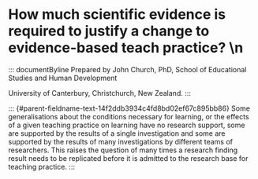 # How much scientific evidence is required to justify a change to evidence-based teach practice? \n

::: documentByline
Prepared by John Church, PhD, School of Educational Studies and Human
Development

University of Canterbury, Christchurch, New Zealand.
:::

::: {#parent-fieldname-text-14f2ddb3934c4fd8bd02ef67c895bb86}
Some generalisations about the conditions necessary for learning, or the
effects of a given teaching practice on learning have no research
support, some are supported by the results of a single investigation and
some are supported by the results of many investigations by different
teams of researchers. This raises the question of many times a research
finding result needs to be replicated before it is admitted to the
research base for teaching practice.
:::
